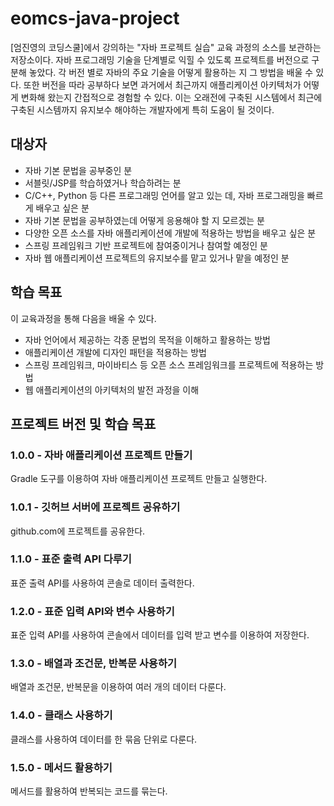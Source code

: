 # eomcs-java-project

[엄진영의 코딩스쿨]에서 강의하는 "자바 프로젝트 실습" 교육 과정의 소스를 보관하는 저장소이다.
자바 프로그래밍 기술을 단계별로 익힐 수 있도록 프로젝트를 버전으로 구분해 놓았다.
각 버전 별로 자바의 주요 기술을 어떻게 활용하는 지 그 방법을 배울 수 있다.
또한 버전을 따라 공부하다 보면 과거에서 최근까지 애플리케이션 아키텍처가
어떻게 변화해 왔는지 간접적으로 경험할 수 있다.
이는 오래전에 구축된 시스템에서 최근에 구축된 시스템까지 유지보수 해야하는 개발자에게
특히 도움이 될 것이다.


## 대상자

- 자바 기본 문법을 공부중인 분
- 서블릿/JSP를 학습하였거나 학습하려는 분
- C/C++, Python 등 다른 프로그래밍 언어를 알고 있는 데, 자바 프로그래밍을 빠르게 배우고 싶은 분
- 자바 기본 문법을 공부하였는데 어떻게 응용해야 할 지 모르겠는 분
- 다양한 오픈 소스를 자바 애플리케이션에 개발에 적용하는 방법을 배우고 싶은 분
- 스프링 프레임워크 기반 프로젝트에 참여중이거나 참여할 예정인 분
- 자바 웹 애플리케이션 프로젝트의 유지보수를 맡고 있거나 맡을 예정인 분


## 학습 목표

이 교육과정을 통해 다음을 배울 수 있다.  

- 자바 언어에서 제공하는 각종 문법의 목적을 이해하고 활용하는 방법
- 애플리케이션 개발에 디자인 패턴을 적용하는 방법
- 스프링 프레임워크, 마이바티스 등 오픈 소스 프레임워크를 프로젝트에 적용하는 방법
- 웹 애플리케이션의 아키텍처의 발전 과정을 이해

## 프로젝트 버전 및 학습 목표

### 1.0.0 - 자바 애플리케이션 프로젝트 만들기
Gradle 도구를 이용하여 자바 애플리케이션 프로젝트 만들고 실행한다.

### 1.0.1 - 깃허브 서버에 프로젝트 공유하기
github.com에 프로젝트를 공유한다.

### 1.1.0 - 표준 출력 API 다루기
표준 출력 API를 사용하여 콘솔로 데이터 출력한다.

### 1.2.0 - 표준 입력 API와 변수 사용하기 
표준 입력 API를 사용하여 콘솔에서 데이터를 입력 받고 변수를 이용하여 저장한다.

### 1.3.0 - 배열과 조건문, 반복문 사용하기 
배열과 조건문, 반복문을 이용하여 여러 개의 데이터 다룬다. 

### 1.4.0 - 클래스 사용하기
클래스를 사용하여 데이터를 한 묶음 단위로 다룬다.

### 1.5.0 - 메서드 활용하기
메서드를 활용하여 반복되는 코드를 묶는다.  


